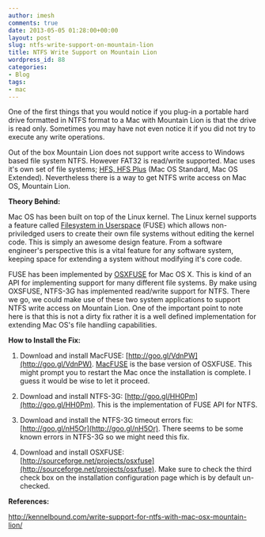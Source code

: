 ```yaml
---
author: imesh
comments: true
date: 2013-05-05 01:28:00+00:00
layout: post
slug: ntfs-write-support-on-mountain-lion
title: NTFS Write Support on Mountain Lion
wordpress_id: 88
categories:
- Blog
tags:
- mac
---
```


One of the first things that you would notice if you plug-in a portable hard drive formatted in NTFS format to a Mac with Mountain Lion is that the drive is read only. Sometimes you may have not even notice it if you did not try to execute any write operations.

Out of the box Mountain Lion does not support write access to Windows based file system NTFS. However FAT32 is read/write supported. Mac uses it's own set of file systems; [HFS, HFS Plus](http://en.wikipedia.org/wiki/Hierarchical_File_System) (Mac OS Standard, Mac OS Extended). Nevertheless there is a way to get NTFS write access on Mac OS, Mountain Lion.

**Theory Behind:**

Mac OS has been built on top of the Linux kernel. The Linux kernel supports a feature called [Filesystem in Userspace](http://en.wikipedia.org/wiki/Filesystem_in_Userspace) (FUSE) which allows non-priviledged users to create their own file systems without editing the kernel code. This is simply an awesome design feature. From a software engineer's perspective this is a vital feature for any software system, keeping space for extending a system without modifying it's core code.

FUSE has been implemented by [OSXFUSE](http://osxfuse.github.io) for Mac OS X. This is kind of an API for implementing support for many different file systems. By make using OXSFUSE, NTFS-3G has implemented read/write support for NTFS. There we go, we could make use of these two system applications to support NTFS write access on Mountain Lion. One of the important point to note here is that this is not a dirty fix rather it is a well defined implementation for extending Mac OS's file handling capabilities.

**How to Install the Fix:**

1. Download and install MacFUSE: [http://goo.gl/VdnPW](http://goo.gl/VdnPW). [MacFUSE](http://code.google.com/p/macfuse/) is the base version of OSXFUSE. This might prompt you to restart the Mac once the installation is complete. I guess it would be wise to let it proceed.

2. Download and install NTFS-3G: [http://goo.gl/HH0Pm](http://goo.gl/HH0Pm). This is the implementation of FUSE API for NTFS.

3. Download and install the NTFS-3G timeout errors fix: [http://goo.gl/nH5Or](http://goo.gl/nH5Or). There seems to be some known errors in NTFS-3G so we might need this fix.

4. Download and install OSXFUSE: [http://sourceforge.net/projects/osxfuse](http://sourceforge.net/projects/osxfuse). Make sure to check the third check box on the installation configuration page which is by default un-checked.


**References:**

http://kennelbound.com/write-support-for-ntfs-with-mac-osx-mountain-lion/



